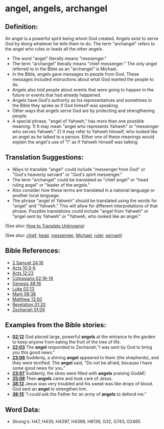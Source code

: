 # angel, angels, archangel #

## Definition: ##

An angel is a powerful spirit being whom God created. Angels exist to serve God by doing whatever he tells them to do. The term "archangel" refers to the angel who rules or leads all the other angels.

* The word "angel" literally means "messenger."
* The term "archangel" literally means "chief messenger." The only angel referred to in the Bible as an "archangel" is Michael.
* In the Bible, angels gave messages to people from God. These messages included instructions about what God wanted the people to do.
* Angels also told people about events that were going to happen in the future or events that had already happened.
* Angels have God's authority as his representatives and sometimes in the Bible they spoke as if God himself was speaking.
* Other ways that angels serve God are by protecting and strengthening people.
* A special phrase, "angel of Yahweh," has more than one possible meaning: 1) It may mean "angel who represents Yahweh" or "messenger who serves Yahweh." 2) It may refer to Yahweh himself, who looked like an angel as he talked to a person. Either one of these meanings would explain the angel's use of "I" as if Yahweh himself was talking.

## Translation Suggestions: ##

* Ways to translate "angel" could include "messenger from God" or "God's heavenly servant" or "God's spirit messenger."
* The term "archangel" could be translated as "chief angel" or "head ruling angel" or "leader of the angels."
* Also consider how these terms are translated in a national language or another local language.
* The phrase "angel of Yahweh" should be translated using the words for "angel" and "Yahweh." This will allow for different interpretations of that phrase. Possible translations could include "angel from Yahweh" or "angel sent by Yahweh" or "Yahweh, who looked like an angel."

(See also: [How to Translate Unknowns](rc://en/ta/man/translate/translate-unknown))

(See also: [chief](../other/chief.md), [head](../other/head.md), [messenger](../other/messenger.md), [Michael](../names/michael.md), [ruler](../other/ruler.md), [servant](../other/servant.md))

## Bible References: ##

* [2 Samuel 24:16](rc://en/tn/help/2sa/24/16)
* [Acts 10:3-6](rc://en/tn/help/act/10/03)
* [Acts 12:23](rc://en/tn/help/act/12/23)
* [Colossians 02:18-19](rc://en/tn/help/col/02/18)
* [Genesis 48:16](rc://en/tn/help/gen/48/16)
* [Luke 02:13](rc://en/tn/help/luk/02/13)
* [Mark 08:38](rc://en/tn/help/mrk/08/38)
* [Matthew 13:50](rc://en/tn/help/mat/13/50)
* [Revelation 01:20](rc://en/tn/help/rev/01/20)
* [Zechariah 01:09](rc://en/tn/help/zec/01/09)

## Examples from the Bible stories: ##

* __[02:12](rc://en/tn/help/obs/02/12)__ God placed large, powerful __angels__  at the entrance to the garden to keep anyone from eating the fruit of the tree of life.
* __[22:03](rc://en/tn/help/obs/22/03)__ The __angel__  responded to Zechariah,"I was sent by God to bring you this good news."
* __[23:06](rc://en/tn/help/obs/23/06)__ Suddenly, a shining __angel__  appeared to them (the shepherds), and they were terrified. The __angel__  said, "Do not be afraid, because I have some good news for you."
* __[23:07](rc://en/tn/help/obs/23/07)__ Suddenly, the skies were filled with __angels__  praising Godâ€¦
* __[25:08](rc://en/tn/help/obs/25/08)__ Then __angels__  came and took care of Jesus.
* __[38:12](rc://en/tn/help/obs/38/12)__ Jesus was very troubled and his sweat was like drops of blood. God sent an __angel__  to strengthen him.
* __[38:15](rc://en/tn/help/obs/38/15)__ "I could ask the Father for an army of __angels__  to defend me."


## Word Data: ##

* Strong's: H47, H430, H4397, H4398, H8136, G32, G743, G2465
